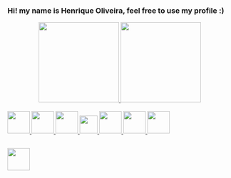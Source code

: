 ### Hi! my name is Henrique Oliveira, feel free to use my profile :)



<div align="center">
  <a href="https://portfolio-henrique-oliveira.netlify.app/">
  <img height="180em" src="https://github-readme-stats.vercel.app/api?username=hernique33comiitei&show_icons=true&theme=aura&include_all_commits=true&count_private=true" />
  <img height="180em" src="https://github-readme-stats.vercel.app/api/top-langs/?username=hernique33comiitei&layout=compact&langs_count=7&theme=aura" />
</div>
<br>
<div display="inline-block" >
  
  <img width="50px" src="https://cdn.jsdelivr.net/gh/devicons/devicon/icons/html5/html5-plain-wordmark.svg" />
  <img width="50px" src="https://cdn.jsdelivr.net/gh/devicons/devicon/icons/css3/css3-plain-wordmark.svg" />
  <img width="50px" src="https://cdn.jsdelivr.net/gh/devicons/devicon/icons/react/react-original.svg" />
  <img width="40px" src="https://cdn.jsdelivr.net/gh/devicons/devicon/icons/javascript/javascript-plain.svg" />
  <img width="50px" src="https://cdn.jsdelivr.net/gh/devicons/devicon/icons/python/python-original.svg" />
  <img width="50px" src="https://cdn.jsdelivr.net/gh/devicons/devicon/icons/django/django-plain.svg" />
  <img width="50px" src="https://cdn.jsdelivr.net/gh/devicons/devicon/icons/mysql/mysql-plain.svg" />
  

</div>
  
##
  
<div display="inline-block" >
  <a width="50px" href="https://www.linkedin.com/in/henrique-oliveira-1639a924a/" target="_blank" ><img width="50px" src="https://img.icons8.com/color/2x/linkedin-circled.png" ></a>
</div>
